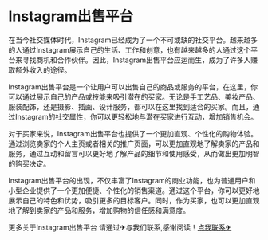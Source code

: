 # Instagram出售平台

在当今社交媒体时代，Instagram已经成为了一个不可或缺的社交平台。越来越多的人通过Instagram展示自己的生活、工作和创意，也有越来越多的人通过这个平台来寻找商机和合作伙伴。因此，Instagram出售平台应运而生，成为了许多人赚取额外收入的途径。

Instagram出售平台是一个让用户可以出售自己的商品或服务的平台，在这里，你可以通过展示自己的产品或技能来吸引潜在的买家。无论是手工艺品、美妆产品、服装配饰，还是摄影、插画、设计服务，都可以在这里找到适合的买家。而且，通过Instagram的社交属性，你可以更轻松地与潜在买家进行互动，增加销售机会。

对于买家来说，Instagram出售平台也提供了一个更加直观、个性化的购物体验。通过浏览卖家的个人主页或者相关的推广页面，可以更加直观地了解卖家的产品和服务，通过互动和留言可以更好地了解产品的细节和使用感受，从而做出更加明智的购买决定。

Instagram出售平台的出现，不仅丰富了Instagram的商业功能，也为普通用户和小型企业提供了一个更加便捷、个性化的销售渠道。通过这个平台，你可以更好地展示自己的特色和优势，吸引更多的目标客户。同时，作为买家，也可以更加直观地了解到卖家的产品和服务，增加购物的信任感和满意度。

更多关于Instagram出售平台 请通过✈与我们联系,感谢阅读！[点我联系✈](https://ad.G208.com)